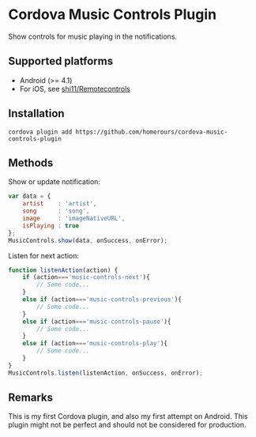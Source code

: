 # Cordova Music Controls Plugin

Show controls for music playing in the notifications.

## Supported platforms
- Android (>= 4.1)
- For iOS, see [shi11/Remotecontrols](https://github.com/shi11/RemoteControls)

## Installation
`cordova plugin add https://github.com/homerours/cordova-music-controls-plugin`

## Methods
Show or update notification:
```javascript
var data = {
    artist    : 'artist',
    song      : 'song',
    image     : 'imageNativeURL',
    isPlaying : true
};
MusicControls.show(data, onSuccess, onError);
```

Listen for next action:
```javascript
function listenAction(action) {
    if (action==='music-controls-next'){
        // Some code...
    }
    else if (action==='music-controls-previous'){
        // Some code...
    }
    else if (action==='music-controls-pause'){
        // Some code...
    }
    else if (action==='music-controls-play'){
        // Some code...
    }
}
MusicControls.listen(listenAction, onSuccess, onError);
```
## Remarks
This is my first Cordova plugin, and also my first attempt on Android. This plugin might not be perfect and should not be considered for production.
